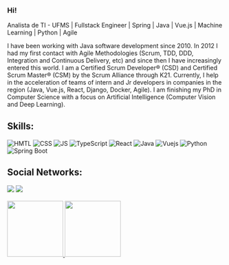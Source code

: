 ### Hi!

Analista de TI - UFMS | Fullstack Engineer | Spring | Java | Vue.js | Machine Learning | Python | Agile

I have been working with Java software development since 2010. In 2012 I had my first contact with Agile Methodologies (Scrum, TDD, DDD, Integration and Continuous Delivery, etc) and since then I have increasingly entered this world. I am a Certified Scrum Developer® (CSD) and Certified Scrum Master® (CSM) by the Scrum Alliance through K21. Currently, I help in the acceleration of teams of intern and Jr developers in companies in the region (Java, Vue.js, React, Django, Docker, Agile). I am finishing my PhD in Computer Science with a focus on Artificial Intelligence (Computer Vision and Deep Learning).

<div style="display: inline_block">
  <h2> Skills: </h2>
  <img align="center" alt="HMTL" src="https://img.shields.io/badge/HTML5-E34F26?style=for-the-badge&logo=html5&logoColor=white">
  <img align="center" alt="CSS" src="https://img.shields.io/badge/CSS3-1572B6?style=for-the-badge&logo=css3&logoColor=white">
  <img align="center" alt="JS" src="https://img.shields.io/badge/JavaScript-F7DF1E?style=for-the-badge&logo=javascript&logoColor=black">
  <img align="center" alt="TypeScript" src="https://img.shields.io/badge/TypeScript-007ACC?style=for-the-badge&logo=typescript&logoColor=white">
  <img align="center" alt="React" src="https://img.shields.io/badge/React-20232A?style=for-the-badge&logo=react&logoColor=61DAFB">
  <img align="center" alt="Java" src="https://img.shields.io/badge/Java-ED8B00?style=for-the-badge&logo=openjdk&logoColor=white">
  <img align="center" alt="Vuejs" src="https://img.shields.io/badge/vuejs-%2335495e.svg?style=for-the-badge&logo=vuedotjs&logoColor=%234FC08D">
  <img align="center" alt="Python" src="https://img.shields.io/badge/Python-3776AB?style=for-the-badge&logo=python&logoColor=white">
  <img align="center" alt="Spring Boot" src="https://img.shields.io/badge/Spring-6DB33F?style=for-the-badge&logo=spring&logoColor=white">
</div>

<div style="display: inline_block"> 
   <h2> Social Networks: </h2>
  <a href="https://www.linkedin.com/in/higor-nucci-746737242/" target="_blank"><img src="https://img.shields.io/badge/-LinkedIn-%230077B5?style=for-the-badge&logo=linkedin&logoColor=white" target="_blank"></a> 
  <a href="https://twitter.com/higor_nucci" target="_blank"><img src="https://img.shields.io/badge/Twitter-1DA1F2?style=for-the-badge&logo=twitter&logoColor=white" target="_blank"></a> 
 </div>
  
 <br> 
 <div>
  <a href="https://github.com/higornucci">
  <img height="130em" src="https://github-readme-stats.vercel.app/api?username=higornucci&show_icons=true&theme=dracula&include_all_commits=true&count_private=true"/>
  <img height="130em" src="https://github-readme-stats.vercel.app/api/top-langs/?username=higornucci&layout=compact&langs_count=7&theme=dracula"/>
</div>
